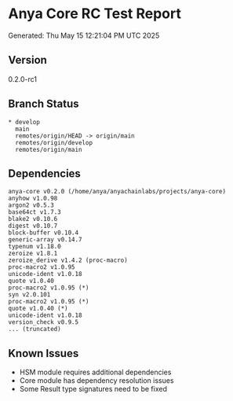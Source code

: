 # Anya Core RC Test Report
Generated: Thu May 15 12:21:04 PM UTC 2025

## Version
0.2.0-rc1

## Branch Status
```
* develop
  main
  remotes/origin/HEAD -> origin/main
  remotes/origin/develop
  remotes/origin/main
```

## Dependencies
```
anya-core v0.2.0 (/home/anya/anyachainlabs/projects/anya-core)
anyhow v1.0.98
argon2 v0.5.3
base64ct v1.7.3
blake2 v0.10.6
digest v0.10.7
block-buffer v0.10.4
generic-array v0.14.7
typenum v1.18.0
zeroize v1.8.1
zeroize_derive v1.4.2 (proc-macro)
proc-macro2 v1.0.95
unicode-ident v1.0.18
quote v1.0.40
proc-macro2 v1.0.95 (*)
syn v2.0.101
proc-macro2 v1.0.95 (*)
quote v1.0.40 (*)
unicode-ident v1.0.18
version_check v0.9.5
... (truncated)
```

## Known Issues
- HSM module requires additional dependencies
- Core module has dependency resolution issues
- Some Result type signatures need to be fixed

